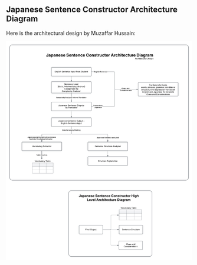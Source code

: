 ## Japanese Sentence Constructor Architecture Diagram

Here is the architectural design by Muzaffar Hussain:  

![Architecture Diagram](images/Japanese-Sentence-Constructor-Architecture-Diagram.png)